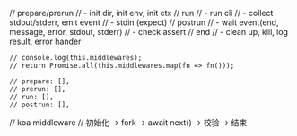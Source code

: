    // prepare/prerun
    //   - init dir, init env, init ctx
    // run
    //   - run cli
    //   - collect stdout/stderr, emit event
    //   - stdin (expect)
    // postrun
    //   - wait event(end, message, error, stdout, stderr)
    //   - check assert
    // end
    //   - clean up, kill, log result, error hander

    // console.log(this.middlewares);
    // return Promise.all(this.middlewares.map(fn => fn()));

    // prepare: [],
    // prerun: [],
    // run: [],
    // postrun: [],

// koa middleware
// 初始化 -> fork -> await next() -> 校验 -> 结束
